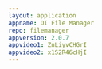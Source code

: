 ```yaml
---
layout: application
appname: OI File Manager
repo: filemanager
appversion: 2.0.7
appvideo1: ZnLiyvCHGrI
appvideo2: x1S2R46cHjI
---
```

